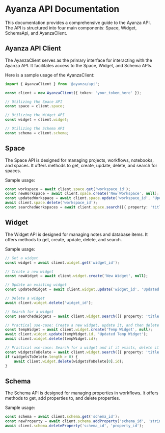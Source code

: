 # Ayanza API Documentation

This documentation provides a comprehensive guide to the Ayanza API. The API is structured into four main components: Space, Widget, SchemaApi, and AyanzaClient. 

## Ayanza API Client

The AyanzaClient serves as the primary interface for interacting with the Ayanza API. It facilitates access to the Space, Widget, and Schema APIs. 

Here is a sample usage of the AyanzaClient:

```typescript
import { AyanzaClient } from '@ayanza/api';

const client = new AyanzaClient({ token: 'your_token_here' });

// Utilizing the Space API
const space = client.space;

// Utilizing the Widget API
const widget = client.widget;

// Utilizing the Schema API
const schema = client.schema;
```

## Space

The Space API is designed for managing projects, workflows, notebooks, and spaces. 
It offers methods to get, create, update, delete, and search for spaces.

Sample usage:
```typescript
const workspace = await client.space.get('workspace_id');
const newWorkspace = await client.space.create('New Workspace', null);
const updatedWorkspace = await client.space.update('workspace_id', 'Updated Workspace', null, false);
await client.space.delete('workspace_id');
const searchedWorkspaces = await client.space.search([{ property: 'title', operator: '==', value: 'New Workspace' }]);
```

## Widget

The Widget API is designed for managing notes and database items. It offers methods to get, create, update, delete, and search.

Sample usage:
```typescript
// Get a widget
const widget = await client.widget.get('widget_id');

// Create a new widget
const newWidget = await client.widget.create('New Widget', null);

// Update an existing widget
const updatedWidget = await client.widget.update('widget_id', 'Updated Widget');

// Delete a widget
await client.widget.delete('widget_id');

// Search for a widget
const searchedWidgets = await client.widget.search([{ property: 'title', operator: '==', value: 'New Widget' }]);

// Practical use-case: Create a new widget, update it, and then delete it
const tempWidget = await client.widget.create('Temp Widget', null);
await client.widget.update(tempWidget.id, 'Updated Temp Widget');
await client.widget.delete(tempWidget.id);

// Practical use-case: Search for a widget and if it exists, delete it
const widgetsToDelete = await client.widget.search([{ property: 'title', operator: '==', value: 'Old Widget' }]);
if (widgetsToDelete.length > 0) {
    await client.widget.delete(widgetsToDelete[0].id);
}
```

## Schema

The Schema API is designed for managing properties in workflows. It offers methods to get, add properties to, and delete properties.

Sample usage:
```typescript
const schema = await client.schema.get('schema_id');
const newProperty = await client.schema.addProperty('schema_id', 'string', 'New Property');
await client.schema.deleteProperty('schema_id', 'property_id');
```





